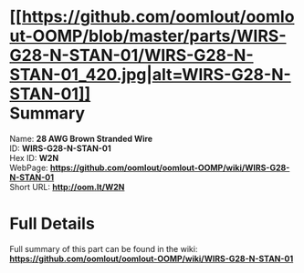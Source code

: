 
[[https://github.com/oomlout/oomlout-OOMP/blob/master/parts/WIRS-G28-N-STAN-01/WIRS-G28-N-STAN-01_420.jpg|alt=WIRS-G28-N-STAN-01]]     
Summary
=================
  
Name: __28 AWG Brown Stranded Wire__    
ID: __WIRS-G28-N-STAN-01__   
Hex ID: __W2N__   
WebPage: __https://github.com/oomlout/oomlout-OOMP/wiki/WIRS-G28-N-STAN-01__   
Short URL: __http://oom.lt/W2N__   

Full Details
==========================
Full summary of this part can be found in the wiki:   
__https://github.com/oomlout/oomlout-OOMP/wiki/WIRS-G28-N-STAN-01__    

